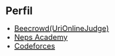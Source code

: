 # Perfil

<ul>
    <li style="font-size: 20px"><a href="https://www.beecrowd.com.br/judge/pt/profile/368025">Beecrowd(UriOnlineJudge)</a></li>
    <li style="font-size: 20px"><a href="https://www.beecrowd.com.br/judge/pt/profile/368025">Neps Academy</a></li>
    <li style="font-size: 20px"><a href="https://codeforces.com/profile/jardel">Codeforces</a></li>
</ul>